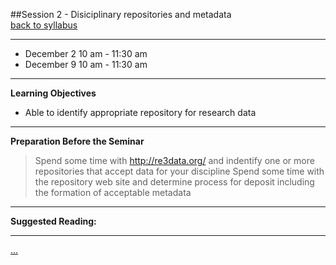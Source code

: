 ##Session 2 - Disiciplinary repositories and metadata  
[back to syllabus](syllabus.md)  

---

* December 2 10 am - 11:30 am  
* December 9 10 am - 11:30 am

---

**Learning Objectives**  
- Able to identify appropriate repository for research data

---

**Preparation Before the Seminar**  

> Spend some time with http://re3data.org/ and indentify one or more repositories that accept data for your discipline
> Spend some time with the repository web site and determine process for deposit including the formation of acceptable metadata

---

**Suggested Reading:**  

---

[...](session01/lesson01.md)